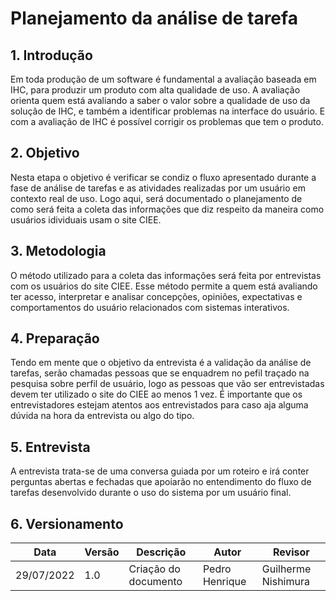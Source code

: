 # Planejamento da análise de tarefa
## 1. Introdução
  Em toda produção de um software é fundamental a avaliação baseada em IHC, para produzir um produto com alta qualidade de uso. A avaliação orienta quem está avaliando a saber o valor sobre a qualidade de uso da solução de IHC, e também a identificar problemas na interface do usuário. E com a avaliação de IHC é possível corrigir os problemas que tem o produto.
  
## 2. Objetivo
  Nesta etapa o objetivo é verificar se condiz o fluxo apresentado durante a fase de análise de tarefas e as atividades realizadas por um usuário em contexto real de uso. Logo aqui, será documentado o planejamento de como será feita a coleta das informações que diz respeito da maneira como usuários idividuais usam o site CIEE.

## 3. Metodologia
  O método utilizado para a coleta das informações será feita por entrevistas com os usuários do site CIEE.
  Esse método permite a quem está avaliando ter acesso, interpretar e analisar concepções, opiniões, expectativas e comportamentos do usuário relacionados com sistemas interativos.

## 4. Preparação
  Tendo em mente que o objetivo da entrevista é a validação da análise de tarefas, serão chamadas pessoas que se enquadrem no pefil traçado na pesquisa sobre perfil de usuário, logo as pessoas que vão ser entrevistadas devem ter utilizado o site do CIEE ao menos 1 vez.
  É importante que os entrevistadores estejam atentos aos entrevistados para caso aja alguma dúvida na hora da entrevista ou algo do tipo.
  
## 5. Entrevista
  A entrevista trata-se de uma conversa guiada por um roteiro e irá conter perguntas abertas e fechadas que apoiarão no entendimento do fluxo de tarefas desenvolvido durante o uso do sistema por um usuário final.
  
## 6. Versionamento
| Data       | Versão   | Descrição                         | Autor          | Revisor      |
|------------|------------|-----------------------------------|----------------|--------------|
| 29/07/2022 | 1.0 | Criação do documento | Pedro Henrique | Guilherme Nishimura|
